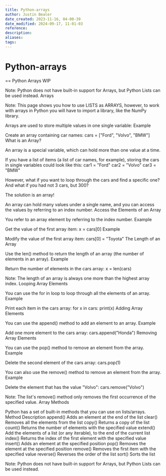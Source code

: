 ```yaml
---
title: Python-arrays
author: Justin Bealer
date_created: 2023-11-16, 04-00-39
date_modified: 2024-09-17, 11-01-03
reference: 
description: 
aliases: 
tags: 
---
```

# Python-arrays
== Python Arrays WIP

Note: Python does not have built-in support for Arrays, but Python Lists can be used instead.
Arrays

Note: This page shows you how to use LISTS as ARRAYS, however, to work with arrays in Python you will have to import a library, like the NumPy library.

Arrays are used to store multiple values in one single variable:
Example

Create an array containing car names:
cars = ["Ford", "Volvo", "BMW"]
What is an Array?

An array is a special variable, which can hold more than one value at a time.

If you have a list of items (a list of car names, for example), storing the cars in single variables could look like this:
car1 = "Ford"
car2 = "Volvo"
car3 = "BMW"

However, what if you want to loop through the cars and find a specific one? And what if you had not 3 cars, but 300?

The solution is an array!

An array can hold many values under a single name, and you can access the values by referring to an index number.
Access the Elements of an Array

You refer to an array element by referring to the index number.
Example

Get the value of the first array item:
x = cars[0]
Example

Modify the value of the first array item:
cars[0] = "Toyota"
The Length of an Array

Use the len() method to return the length of an array (the number of elements in an array).
Example

Return the number of elements in the cars array:
x = len(cars)

Note: The length of an array is always one more than the highest array index.
Looping Array Elements

You can use the for in loop to loop through all the elements of an array.
Example

Print each item in the cars array:
for x in cars:
  print(x)
Adding Array Elements

You can use the append() method to add an element to an array.
Example

Add one more element to the cars array:
cars.append("Honda")
Removing Array Elements

You can use the pop() method to remove an element from the array.
Example

Delete the second element of the cars array:
cars.pop(1)

You can also use the remove() method to remove an element from the array.
Example

Delete the element that has the value "Volvo":
cars.remove("Volvo")

Note: The list's remove() method only removes the first occurrence of the specified value.
Array Methods

Python has a set of built-in methods that you can use on lists/arrays.
Method 	Description
append()	Adds an element at the end of the list
clear()	Removes all the elements from the list
copy()	Returns a copy of the list
count()	Returns the number of elements with the specified value
extend()	Add the elements of a list (or any iterable), to the end of the current list
index()	Returns the index of the first element with the specified value
insert()	Adds an element at the specified position
pop()	Removes the element at the specified position
remove()	Removes the first item with the specified value
reverse()	Reverses the order of the list
sort()	Sorts the list

Note: Python does not have built-in support for Arrays, but Python Lists can be used instead.


